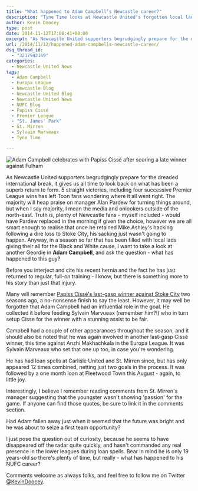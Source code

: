 ```yaml
---
title: "What happened to Adam Campbell’s Newcastle career?"
description: "Tyne Time looks at Newcastle United's forgotten local lad, Adam Campbell, and what direction his career has taken over the past 18 months."
author: Kevin Doocey
type: post
date: 2014-11-12T17:08:41+00:00
excerpt: "As Newcastle United supporters begrudgingly prepare for the dreaded international break, it gives us all time to look back on what has been a superb return to form. 5 straight victories, including four successive Premier League.."
url: /2014/11/12/happened-adam-campbells-newcastle-career/
dsq_thread_id:
  - "3217942169"
categories:
  - Newcastle United News
tags:
  - Adam Campbell
  - Europa League
  - Newcastle Blog
  - Newcastle United Blog
  - Newcastle United News
  - NUFC Blog
  - Papiss Cissé
  - Premier League
  - "St. James' Park"
  - St. Mirren
  - Sylvain Marveaux
  - Tyne Time

---
```

![Adam Campbell celebrates with Papiss Cissé after scoring a late winner against Fulham](http://www.tynetime.com/wp-content/uploads/2014/11/Adam-Campbell-Newcastle-Fulham.jpg "Campbell - Was an encouraging breakthrough in Newcastle United's underwhelming 2012/13 season")  

As Newcastle United supporters begrudgingly prepare for the dreaded international break, it gives us all time to look back on what has been a superb return to form. 5 straight victories, including four successive Premier League wins has left Toon fans wondering where it all went right. The majority will heap praise on manager Alan Pardew for turning things around, but when I say majority, I mean the media and onlookers outside of the north-east. Truth is, plenty of Newcastle fans - myself included - would have Pardew replaced in the morning if given the choice, however we are all smart enough to realise that once he retained Mike Ashley's backing following a dire loss to Stoke City, his sacking just wasn't going to happen. Anyway, in a season so far that has been filled with local lads giving their all for the Black and White cause, I want to take a look at another Geordie in **Adam Campbell**, and ask the question - what has happened to this guy?

Before you interject and cite his recent hernia and the fact he has just returned to regular, full-on training - I know, but there is something more to his story than just that injury.

Many will remember [Papiss Cissé's last-gasp winner against Stoke City](https://www.youtube.com/watch?v=1FuFG_AEcRo "papiss cisse goal stoke city") two seasons ago, a no-nonsense finish to say the least. However, it may well be forgotten that  Adam Campbell had an influential role in the goal. He collected it before feeding Sylvain Marvueax (remember him?!) who in turn setup Cisse for the winner with a stunning assist to be fair.

Campbell had a couple of other appearances throughout the season, and it should also be noted that he was again involved in another last-gasp Cissé winner, this time against Anzhi Makhachkala in the Europa League. It was Sylvain Marveaux who set that one up too, in case you're wondering.

He has had loan spells at Carlisle United and St. Mirren since, but has only appeared 12 times combined, netting just two goals in the process. It was followed by a one month loan at Fleetwood Town this August - again, to little joy.

Interestingly, I believe I remember reading comments from St. Mirren's manager suggesting that the youngster wasn't showing 'passion' for the game. If anyone can find those quotes, be sure to link it in the comments section.

Had Adam fallen away just when it seemed that the future was bright and he was about to seize a first team opportunity?

I just pose the question out of curiosity, because he seems to have disappeared off the radar quite quickly, and hasn't commanded any real presence in the lower leagues during loan spells. Bear in mind he is only 19 years-old so there's plenty of time, but really - what has happened to his NUFC career?

Comments welcome as always folks, and feel free to follow me on Twitter [@KevinDoocey](https://twitter.com/kevindoocey "doocey twitter").
